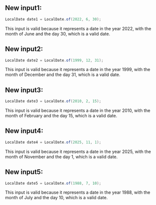 ## New input1:
```java
LocalDate date1 = LocalDate.of(2022, 6, 30);
```
This input is valid because it represents a date in the year 2022, with the month of June and the day 30, which is a valid date.

## New input2:
```java
LocalDate date2 = LocalDate.of(1999, 12, 31);
```
This input is valid because it represents a date in the year 1999, with the month of December and the day 31, which is a valid date.

## New input3:
```java
LocalDate date3 = LocalDate.of(2010, 2, 15);
```
This input is valid because it represents a date in the year 2010, with the month of February and the day 15, which is a valid date.

## New input4:
```java
LocalDate date4 = LocalDate.of(2025, 11, 1);
```
This input is valid because it represents a date in the year 2025, with the month of November and the day 1, which is a valid date.

## New input5:
```java
LocalDate date5 = LocalDate.of(1988, 7, 10);
```
This input is valid because it represents a date in the year 1988, with the month of July and the day 10, which is a valid date.